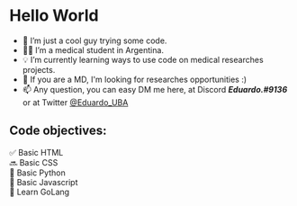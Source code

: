 # Hello World

- 👋 I’m just a cool guy trying some code.
- 👨‍⚕️ I’m a medical student in Argentina.
- 💡 I’m currently learning ways to use code on medical researches projects.
- 👀 If you are a MD, I'm looking for researches opportunities :)
- 📫 Any question, you can easy DM me here, at Discord ***Eduardo.#9136*** or at Twitter [@Eduardo_UBA](https://twitter.com/Eduardo_UBA)

## Code objectives:
✅ Basic HTML <br>
🔜 Basic CSS <br>
🔳 Basic Python <br>
🔳 Basic Javascript <br>
🔳 Learn GoLang <br>

<!---
Eduardinholoko/Eduardinholoko is a ✨ special ✨ repository because its `README.md` (this file) appears on your GitHub profile.
You can click the Preview link to take a look at your changes.
--->

